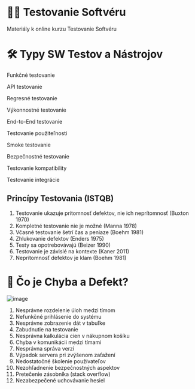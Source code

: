 # 👨‍💻 Testovanie Softvéru
Materiály k online kurzu Testovanie Softvéru

# 🛠 Typy SW Testov a Nástrojov
Funkčné testovanie
	 
API testovanie
	 
Regresné testovanie
	 
Výkonnostné testovanie
	 
End-to-End testovanie
	 
Testovanie použiteľnosti 
	 
Smoke testovanie
	 
Bezpečnostné testovanie
	 
Testovanie kompatibility 
	 
Testovanie integrácie 
	 
## Princípy Testovania (ISTQB)
1. Testovanie ukazuje prítomnosť defektov, nie ich neprítomnosť (Buxton 1970)
1. Kompletné testovanie nie je možné (Manna 1978)
1. Včasné testovanie šetrí čas a peniaze (Boehm 1981)
1. Zhlukovanie defektov (Enders 1975)
1. Testy sa opotrebovávajú (Beizer 1990)
1. Testovanie je závislé na kontexte (Kaner 2011)
1. Neprítomnosť defektov je klam (Boehm 1981)

# 🐞 Čo je Chyba a Defekt?
![image](https://github.com/user-attachments/assets/c13b597d-8298-40e4-af15-475c3223530b)

1. Nesprávne rozdelenie úloh medzi tímom
1. Nefunkčné prihlásenie do systému
1. Nesprávne zobrazenie dát v tabuľke
1. Zabudnutie na testovanie
1. Nesprávna kalkulácia cien v nákupnom košíku
1. Chyba v komunikácii medzi tímami
1. Nesprávna správa verzí
1. Výpadok servera pri zvýšenom zaťažení
1. Nedostatočné školenie používateľov
1. Nezohľadnenie bezpečnostných aspektov
1. Pretečenie zásobníka (stack overflow)
1. Nezabezpečené uchovávanie hesiel



